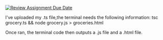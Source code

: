 [![Review Assignment Due Date](https://classroom.github.com/assets/deadline-readme-button-24ddc0f5d75046c5622901739e7c5dd533143b0c8e959d652212380cedb1ea36.svg)](https://classroom.github.com/a/zM2l8dAV)


I've uploaded my .ts file,the terminal needs the following information:
tsc grocery.ts && node grocery.js > groceries.html

Once ran, the terminal code then outputs a .js file and a .html file.
